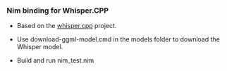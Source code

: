 ### Nim binding for Whisper.CPP

 * Based on the [whisper.cpp](https://github.com/ggerganov/whisper.cpp) project. 

 * Use download-ggml-model.cmd in the models folder to download the Whisper model.

 * Build and run nim_test.nim